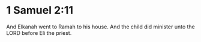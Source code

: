 # 1 Samuel 2:11

And Elkanah went to Ramah to his house. And the child did minister unto the LORD before Eli the priest.